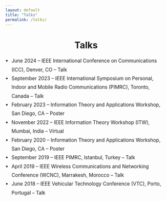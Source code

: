 ```yaml
---
layout: default
title: "Talks"
permalink: /talks/
---
```


<h1 style="text-align: center;">Talks</h1>

<div style="max-width: 900px; margin: 1rem auto; font-size: 0.95rem; line-height: 1.8; text-align: left;">

  <ul style="padding-left: 1.2rem;">
    <li>June 2024 – IEEE International Conference on Communications (ICC), Denver, CO – Talk</li>
    <li>September 2023 – IEEE International Symposium on Personal, Indoor and Mobile Radio Communications (PIMRC), Toronto, Canada – Talk</li>
    <li>February 2023 – Information Theory and Applications Workshop, San Diego, CA – Poster</li>
    <li>November 2022 – IEEE Information Theory Workshop (ITW), Mumbai, India – Virtual</li>
    <li>February 2020 – Information Theory and Applications Workshop, San Diego, CA – Poster</li>
    <li>September 2019 – IEEE PIMRC, Istanbul, Turkey – Talk</li>
    <li>April 2019 – IEEE Wireless Communications and Networking Conference (WCNC), Marrakesh, Morocco – Talk</li>
    <li>June 2018 – IEEE Vehicular Technology Conference (VTC), Porto, Portugal – Talk</li>
  </ul>

</div>
